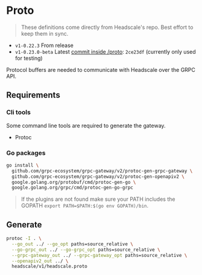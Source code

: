 # Proto

> These definitions come directly from Headscale's repo. Best effort to keep them in sync.

- `v1-0.22.3` From release
- `v1-0.23.0-beta` Latest [commit inside /proto](https://github.com/juanfont/headscale/commits/main/proto): `2ce23df` (currently only used for testing)

Protocol buffers are needed to communicate with Headscale over the GRPC API.

## Requirements

### Cli tools

Some command line tools are required to generate the gateway.

- Protoc

### Go packages

```sh
go install \
  github.com/grpc-ecosystem/grpc-gateway/v2/protoc-gen-grpc-gateway \
  github.com/grpc-ecosystem/grpc-gateway/v2/protoc-gen-openapiv2 \
  google.golang.org/protobuf/cmd/protoc-gen-go \
  google.golang.org/grpc/cmd/protoc-gen-go-grpc
```

> If the plugins are not found make sure your PATH includes the GOPATH `export PATH=$PATH:$(go env GOPATH)/bin`.

## Generate

```sh
protoc -I . \
  --go_out ../ --go_opt paths=source_relative \
  --go-grpc_out ../ --go-grpc_opt paths=source_relative \
  --grpc-gateway_out ../ --grpc-gateway_opt paths=source_relative \
  --openapiv2_out ../ \
  headscale/v1/headscale.proto
```

